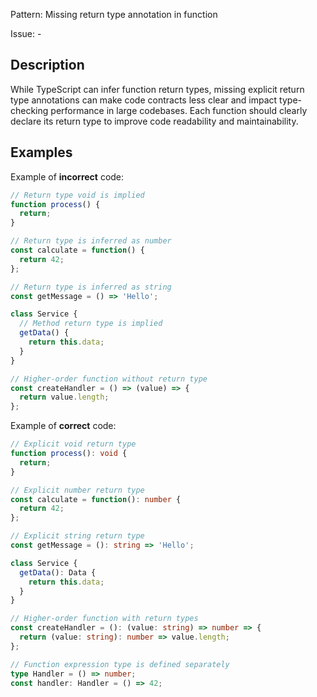 Pattern: Missing return type annotation in function

Issue: -

## Description

While TypeScript can infer function return types, missing explicit return type annotations can make code contracts less clear and impact type-checking performance in large codebases. Each function should clearly declare its return type to improve code readability and maintainability.

## Examples

Example of **incorrect** code:
```ts
// Return type void is implied
function process() {
  return;
}

// Return type is inferred as number
const calculate = function() {
  return 42;
};

// Return type is inferred as string
const getMessage = () => 'Hello';

class Service {
  // Method return type is implied
  getData() {
    return this.data;
  }
}

// Higher-order function without return type
const createHandler = () => (value) => {
  return value.length;
};
```

Example of **correct** code:
```ts
// Explicit void return type
function process(): void {
  return;
}

// Explicit number return type
const calculate = function(): number {
  return 42;
};

// Explicit string return type
const getMessage = (): string => 'Hello';

class Service {
  getData(): Data {
    return this.data;
  }
}

// Higher-order function with return types
const createHandler = (): (value: string) => number => {
  return (value: string): number => value.length;
};

// Function expression type is defined separately
type Handler = () => number;
const handler: Handler = () => 42;
```